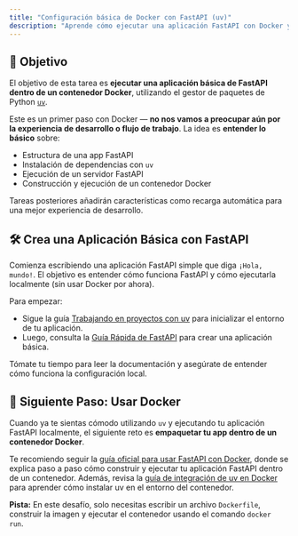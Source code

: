 ```yaml
---
title: "Configuración básica de Docker con FastAPI (uv)"
description: "Aprende cómo ejecutar una aplicación FastAPI con Docker y usar uv como gestor de paquetes"
---
```


## 🎯 Objetivo

El objetivo de esta tarea es **ejecutar una aplicación básica de FastAPI dentro de un contenedor Docker**, utilizando el gestor de paquetes de Python [`uv`](https://docs.astral.sh/uv/).

Este es un primer paso con Docker — **no nos vamos a preocupar aún por la experiencia de desarrollo o flujo de trabajo**. La idea es **entender lo básico** sobre:

- Estructura de una app FastAPI
- Instalación de dependencias con `uv`
- Ejecución de un servidor FastAPI
- Construcción y ejecución de un contenedor Docker

Tareas posteriores añadirán características como recarga automática para una mejor experiencia de desarrollo.

## 🛠️ Crea una Aplicación Básica con FastAPI

Comienza escribiendo una aplicación FastAPI simple que diga `¡Hola, mundo!`. El objetivo es entender cómo funciona FastAPI y cómo ejecutarla localmente (sin usar Docker por ahora).

Para empezar:

- Sigue la guía [Trabajando en proyectos con uv](https://docs.astral.sh/uv/guides/projects/#working-on-projects) para inicializar el entorno de tu aplicación.
- Luego, consulta la [Guía Rápida de FastAPI](https://fastapi.tiangolo.com/es/#instalacion) para crear una aplicación básica.

Tómate tu tiempo para leer la documentación y asegúrate de entender cómo funciona la configuración local.

## 🐳 Siguiente Paso: Usar Docker

Cuando ya te sientas cómodo utilizando `uv` y ejecutando tu aplicación FastAPI localmente, el siguiente reto es **empaquetar tu app dentro de un contenedor Docker**.

Te recomiendo seguir la [guía oficial para usar FastAPI con Docker](https://fastapi.tiangolo.com/es/deployment/docker/), donde se explica paso a paso cómo construir y ejecutar tu aplicación FastAPI dentro de un contenedor. Además, revisa la [guía de integración de uv en Docker](https://docs.astral.sh/uv/guides/integration/docker/) para aprender cómo instalar uv en el entorno del contenedor.

**Pista:** En este desafío, solo necesitas escribir un archivo `Dockerfile`, construir la imagen y ejecutar el contenedor usando el comando `docker run`.
